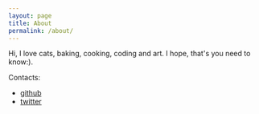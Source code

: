 ```yaml
---
layout: page
title: About
permalink: /about/
---
```

Hi, I love cats, baking, cooking, coding and art. I hope, that's you need to know:).

Contacts:
- [github](https://github.com/f1sty)
- [twitter](https://twitter.com/f1sty)
